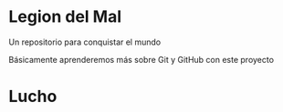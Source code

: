 # Legion del Mal

Un repositorio para conquistar el mundo

Básicamente aprenderemos más sobre Git y GitHub con este proyecto

# Lucho
